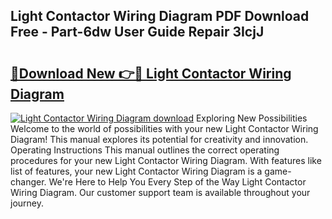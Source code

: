 ## Light Contactor Wiring Diagram PDF Download Free - Part-6dw User Guide Repair 3IcjJ

# <h2><a href="http://dfm82v8.blite.top/?on=Light+Contactor+Wiring+Diagram">🔗Download New 👉🔴 Light Contactor Wiring Diagram</a></h2>

[![Light Contactor Wiring Diagram download](https://i.imgur.com/lujVjoI.png)](http://dfm82v8.blite.top/?on=Light+Contactor+Wiring+Diagram)
Exploring New Possibilities Welcome to the world of possibilities with your new Light Contactor Wiring Diagram! This manual explores its potential for creativity and innovation. Operating Instructions This manual outlines the correct operating procedures for your new Light Contactor Wiring Diagram. With features like list of features, your new Light Contactor Wiring Diagram is a game-changer. We're Here to Help You Every Step of the Way Light Contactor Wiring Diagram. Our customer support team is available throughout your journey.
